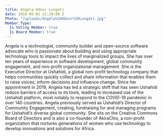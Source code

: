 ```yaml
---
title: Angela Odour Lungati
date: 2018-05-01 22:29:00 Z
Photo: "/uploads/Angela%20Odour%20Lungati.jpg"
Member Type:
  Is Voting Member: true
  Is Board Member: true
---
```


Angela is a technologist, community builder and open-source software advocate who is passionate about building and using appropriate technology tools to impact the lives of marginalized groups. She has over ten years of experience in software development, global community engagement, and non-profit organizational management. She is the Executive Director at Ushahidi, a global non-profit technology company that helps communities quickly collect and share information that enables them to raise voices, inform decisions and influence change. Since her appointment in 2019, Angela has led a strategic shift that has seen Ushahidi reduce barriers of access to its tools, leading to increased use of the Ushahidi platform, most notably to respond to the COVID-19 pandemic in over 140 countries. Angela previously served as Ushahidi’s Director of Community Engagement, creating, fundraising for and managing programs for Ushahidi’s diverse global community. She sits on the Creative Commons Board of Directors and is also a co-founder of AkiraChix, a non-profit organization that nurtures generations of women who use technology to develop innovations and solutions for Africa.